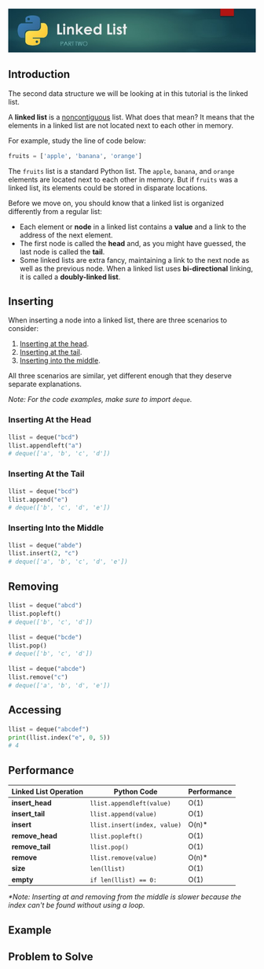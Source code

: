 ![Linked List Banner Image](images/linked-list.jpg)

## Introduction

The second data structure we will be looking at in this tutorial is the linked list.

A **linked list** is a [noncontiguous](https://www.merriam-webster.com/thesaurus/noncontiguous) list. What does that mean? It means that the elements in a linked list are not located next to each other in memory.

For example, study the line of code below:

```python
fruits = ['apple', 'banana', 'orange']
```

The `fruits` list is a standard Python list. The `apple`, `banana`, and `orange` elements are located next to each other in memory. But if `fruits` was a linked list, its elements could be stored in disparate locations.

Before we move on, you should know that a linked list is organized differently from a regular list:

* Each element or **node** in a linked list contains a **value** and a link to the address of the next element.
* The first node is called the **head** and, as you might have guessed, the last node is called the **tail**.
* Some linked lists are extra fancy, maintaining a link to the next node as well as the previous node. When a linked list uses **bi-directional** linking, it is called a **doubly-linked list**.

## Inserting

When inserting a node into a linked list, there are three scenarios to consider:

1. [Inserting at the head](#inserting-at-the-head).
2. [Inserting at the tail](#inserting-at-the-tail).
3. [Inserting into the middle](#inserting-into-the-middle).

All three scenarios are similar, yet different enough that they deserve separate explanations.

_Note: For the code examples, make sure to import `deque`._

### Inserting At the Head

```python
llist = deque("bcd")
llist.appendleft("a")
# deque(['a', 'b', 'c', 'd'])
```

### Inserting At the Tail

```python
llist = deque("bcd")
llist.append("e")
# deque(['b', 'c', 'd', 'e'])
```

### Inserting Into the Middle

```python
llist = deque("abde")
llist.insert(2, "c")
# deque(['a', 'b', 'c', 'd', 'e'])
```

## Removing

```python
llist = deque("abcd")
llist.popleft()
# deque(['b', 'c', 'd'])
```

```python
llist = deque("bcde")
llist.pop()
# deque(['b', 'c', 'd'])
```

```python
llist = deque("abcde")
llist.remove("c")
# deque(['a', 'b', 'd', 'e'])
```

## Accessing

```python
llist = deque("abcdef")
print(llist.index("e", 0, 5))
# 4
```

## Performance

| Linked List Operation | Python Code | Performance
| --- | --- | ---
| **insert_head** | `llist.appendleft(value)` | O(1)
| **insert_tail** | `llist.append(value)` | O(1)
| **insert** | `llist.insert(index, value)` | O(n)*
| **remove_head** | `llist.popleft()` | O(1)
| **remove_tail** | `llist.pop()` | O(1)
| **remove** | `llist.remove(value)` | O(n)*
| **size** | `len(llist)` | O(1)
| **empty** | `if len(llist) == 0:` | O(1)

_*Note: Inserting at and removing from the middle is slower because the index can't be found without using a loop._

## Example

## Problem to Solve